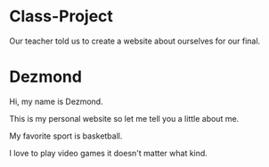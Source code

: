 # Class-Project
Our teacher told us to create a  website about ourselves for our final.



<html>
<head>
<title>
</title>
</head>
<body>
<h1>Dezmond</h1>
<p>Hi, my name is Dezmond.</p>
<p>This is my personal website so let me tell you a little about me.</p>
<p>My favorite sport is basketball.</p>
<p>I love to play video games it doesn't matter what kind.</p>
</body>
</html>
